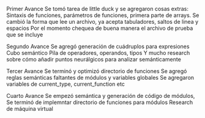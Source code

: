 Primer Avance
Se tomó tarea de little duck y se agregaron cosas extras:
Sintaxis de funciones, parámetros de funciones, primera parte de arrays.
Se cambió la forma que lee un archivo, ya acepta tabuladores, saltos de linea y espacios
Por el momento chequea de buena manera el archivo de prueba que se incluye

Segundo Avance
Se agregó generación de cuádruplos para expresiones
Cubo semántico
Pila de operadores, operandos, tipos
Y mucho research sobre cómo añadir puntos neurálgicos para analizar semánticamente


Tercer Avance 
Se terminó y optimizó directorio de funciones
Se agregó reglas semánticas faltantes de módulos y variables globales
Se agregaron variables de current_type, current_function etc

Cuarto Avance
Se empezó semántica y generación de código de módulos, 
Se terminó de implemntar directorio de funciones para módulos
Research de máquina virtual
